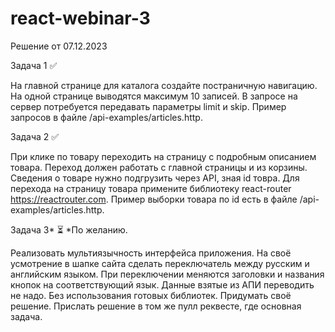 # react-webinar-3
Решение от 07.12.2023

Задача 1 ✅

  На главной странице для каталога создайте постраничную навигацию.
  На одной странице выводятся максимум 10 записей. В запросе на сервер потребуется передавать параметры limit и skip.
  Пример запросов в файле /api-examples/articles.http.

Задача 2 ✅

  При клике по товару переходить на страницу с подробным описанием товара.
  Переход должен работать с главной страницы и из корзины. Сведения о товаре нужно подгрузить через API, зная id товра.
  Для перехода на страницу товара примените библиотеку react-router https://reactrouter.com.
  Пример выборки товара по id есть в файле /api-examples/articles.http. 

Задача 3* ⏳
  *По желанию. 

  Реализовать мультиязычность интерфейса приложения.
  На своё усмотрение в шапке сайта сделать переключатель между русским и английским языком.
  При переключении меняются заголовки и названия кнопок на соответствующий язык.
  Данные взятые из АПИ переводить не надо. Без использования готовых библиотек.
  Придумать своё решение. Прислать решение в том же пулл реквесте, где основная задача.
